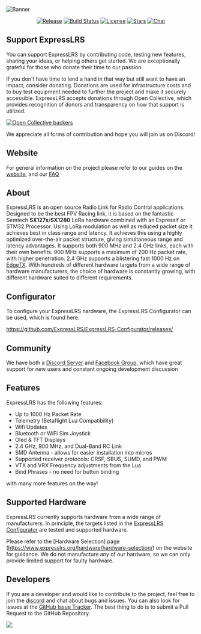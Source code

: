 ![Banner](https://github.com/ExpressLRS/ExpressLRS-Hardware/blob/master/img/banner.png?raw=true)

<center>

[![Release](https://img.shields.io/github/v/release/ExpressLRS/ExpressLRS?style=flat-square)](https://github.com/ExpressLRS/ExpressLRS/releases)
[![Build Status](https://img.shields.io/github/actions/workflow/status/ExpressLRS/ExpressLRS/build.yml?logo=github&style=flat-square)](https://github.com/ExpressLRS/ExpressLRS/actions)
[![License](https://img.shields.io/github/license/ExpressLRS/ExpressLRS?style=flat-square)](https://github.com/ExpressLRS/ExpressLRS/blob/master/LICENSE)
[![Stars](https://img.shields.io/github/stars/ExpressLRS/ExpressLRS?style=flat-square)](https://github.com/ExpressLRS/ExpressLRS/stargazers)
[![Chat](https://img.shields.io/discord/596350022191415318?color=%235865F2&logo=discord&logoColor=%23FFFFFF&style=flat-square)](https://discord.gg/expresslrs)

</center>

## Support ExpressLRS
You can support ExpressLRS by contributing code, testing new features, sharing your ideas, or helping others get started. We are exceptionally grateful for those who donate their time to our passion.

If you don't have time to lend a hand in that way but still want to have an impact, consider donating. Donations are used for infrastructure costs and to buy test equipment needed to further the project and make it securely accessible. ExpressLRS accepts donations through Open Collective, which provides recognition of donors and transparency on how that support is utilized.

[![Open Collective backers](https://img.shields.io/opencollective/backers/expresslrs?label=Open%20Collective%20backers&style=flat-square)](https://opencollective.com/expresslrs)

We appreciate all forms of contribution and hope you will join us on Discord!

## Website
For general information on the project please refer to our guides on the [website](https://www.expresslrs.org/), and our [FAQ](https://www.expresslrs.org/2.0/faq/)

## About

ExpressLRS is an open source Radio Link for Radio Control applications. Designed to be the best FPV Racing link, it is based on the fantastic Semtech **SX127x**/**SX1280** LoRa hardware combined with an Espressif or STM32 Processor. Using LoRa modulation as well as reduced packet size it achieves best in class range and latency. It achieves this using a highly optimized over-the-air packet structure, giving simultaneous range and latency advantages. It supports both 900 MHz and 2.4 GHz links, each with their own benefits. 900 MHz supports a maximum of 200 Hz packet rate, with higher penetration. 2.4 GHz supports a blistering fast 1000 Hz on [EdgeTX](http://edgetx.org/). With hundreds of different hardware targets from a wide range of hardware manufacturers, the choice of hardware is constantly growing, with different hardware suited to different requirements.

## Configurator
To configure your ExpressLRS hardware, the ExpressLRS Configurator can be used, which is found here:

https://github.com/ExpressLRS/ExpressLRS-Configurator/releases/

## Community
We have both a [Discord Server](https://discord.gg/expresslrs) and [Facebook Group](https://www.facebook.com/groups/636441730280366), which have great support for new users and constant ongoing development discussion

## Features

ExpressLRS has the following features:

- Up to 1000 Hz Packet Rate
- Telemetry (Betaflight Lua Compatibility)
- Wifi Updates
- Bluetooth or WiFi Sim Joystick
- Oled & TFT Displays
- 2.4 GHz, 900 MHz, and Dual-Band RC Link
- SMD Antenna - allows for easier installation into micros
- Supported receiver protocols: CRSF, SBUS, SUMD, and PWM
- VTX and VRX Frequency adjustments from the Lua
- Bind Phrases - no need for button binding

with many more features on the way!

## Supported Hardware

ExpressLRS currently supports hardware from a wide range of manufacturers. In principle, the targets listed in the [ExpressLRS Configurator](https://github.com/ExpressLRS/ExpressLRS-Configurator/releases/) are tested and supported hardware.

Please refer to the [Hardware Selection] page (https://www.expresslrs.org/hardware/hardware-selection/) on the website for guidance. We do not manufacture any of our hardware, so we can only provide limited support for faulty hardware.

## Developers

If you are a developer and would like to contribute to the project, feel free to join the [discord](https://discord.gg/expresslrs) and chat about bugs and issues. You can also look for issues at the [GitHub Issue Tracker](https://github.com/ExpressLRS/ExpressLRS/issues). The best thing to do is to submit a Pull Request to the GitHub Repository.

![](https://github.com/ExpressLRS/ExpressLRS-Hardware/blob/master/img/community.png?raw=true)
